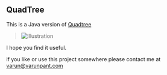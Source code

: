 QuadTree 
---------------

This is a Java version of [Quadtree](http://en.wikipedia.org/wiki/Quadtree)
  
 
>![Illustration](http://upload.wikimedia.org/wikipedia/commons/8/8b/Point_quadtree.svg "This image is for Illustration only")
 
I hope you find it useful.

if you like or use this project somewhere please contact me at
varun@varunpant.com

